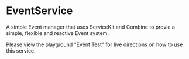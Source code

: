 # EventService

A simple Event manager that uses ServiceKit and Combine to provie a simple, flexible and reactive Event system. 

Please view the playground "Event Test" for live directions on how to use this service. 


